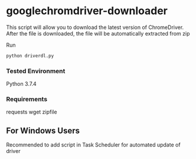 # googlechromdriver-downloader
This script will allow you to download the latest version of ChromeDriver. After the file is downloaded, the file will be automatically extracted from zip 

Run
```HTML
python driverdl.py
```

### Tested Environment
Python 3.7.4

### Requirements
requests
wget
zipfile

## For Windows Users
Recommended to add script in Task Scheduler for automated update of driver
